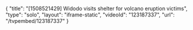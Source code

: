 {
    "title": "[1508521429] Widodo visits shelter for volcano eruption victims",
    "type": "solo",
    "layout": "iframe-static",
    "videoId": "123187337",
    "url": "\/tvpembed\/123187337"
}